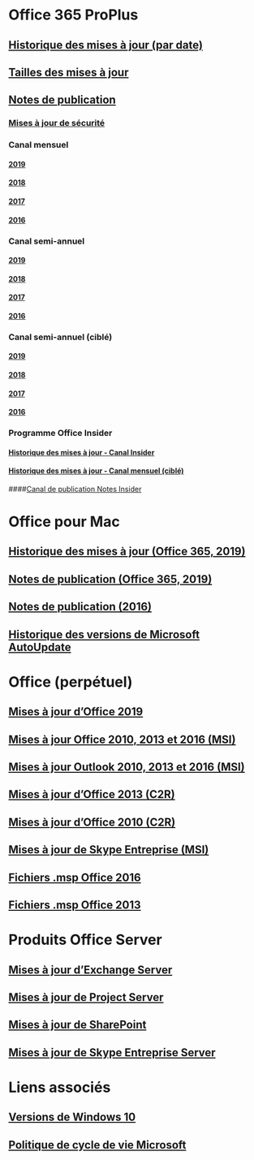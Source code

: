# Office 365 ProPlus
## [Historique des mises à jour (par date)](update-history-office365-proplus-by-date.md)
## [Tailles des mises à jour](download-sizes-office365-proplus-updates.md)

## [Notes de publication](release-notes-office365-proplus.md)

### [Mises à jour de sécurité](office365-proplus-security-updates.md)

### Canal mensuel
#### [2019](monthly-channel-2019.md)
#### [2018](monthly-channel-2018.md)
#### [2017](monthly-channel-2017.md)
#### [2016](monthly-channel-2016.md)


### Canal semi-annuel
#### [2019](semi-annual-channel-2019.md)
#### [2018](semi-annual-channel-2018.md)
#### [2017](semi-annual-channel-2017.md)
#### [2016](semi-annual-channel-2016.md)

### Canal semi-annuel (ciblé)
#### [2019](semi-annual-channel-targeted-2019.md)
#### [2018](semi-annual-channel-targeted-2018.md)
#### [2017](semi-annual-channel-targeted-2017.md)
#### [2016](semi-annual-channel-targeted-2016.md)


### Programme Office Insider  
#### [Historique des mises à jour - Canal Insider](update-history-office-insider.md)
#### [Historique des mises à jour - Canal mensuel (ciblé)](update-history-monthly-channel-targeted.md)
####[Canal de publication Notes Insider](release-notes-office-insider.md)

# Office pour Mac
## [Historique des mises à jour (Office 365, 2019)](update-history-office-for-mac.md)
## [Notes de publication (Office 365, 2019)](release-notes-office-for-mac.md)
## [Notes de publication (2016)](release-notes-office-2016-mac.md)
## [Historique des versions de Microsoft AutoUpdate](release-history-microsoft-autoupdate.md)

# Office (perpétuel)
## [Mises à jour d’Office 2019](update-history-office-2019.md)
## [Mises à jour Office 2010, 2013 et 2016 (MSI)](office-updates-msi.md)
## [Mises à jour Outlook 2010, 2013 et 2016 (MSI)](outlook-updates-msi.md)
## [Mises à jour d’Office 2013 (C2R)](update-history-office-2013.md)
## [Mises à jour d’Office 2010 (C2R)](update-history-office-2010-click-to-run.md)
## [Mises à jour de Skype Entreprise (MSI)](https://docs.microsoft.com/SkypeForBusiness/sfb-client-updates)
## [Fichiers .msp Office 2016](msp-files-office-2016.md)
## [Fichiers .msp Office 2013](msp-files-office-2013.md)

# Produits Office Server
## [Mises à jour d’Exchange Server](https://docs.microsoft.com/Exchange/new-features/build-numbers-and-release-dates)
## [Mises à jour de Project Server](project-server-updates.md)
## [Mises à jour de SharePoint](sharepoint-updates.md)
## [Mises à jour de Skype Entreprise Server](https://docs.microsoft.com/SkypeForBusiness/sfb-server-updates)

# Liens associés
## [Versions de Windows 10](https://www.microsoft.com/itpro/windows-10/release-information)
## [Politique de cycle de vie Microsoft](https://support.microsoft.com/lifecycle)
